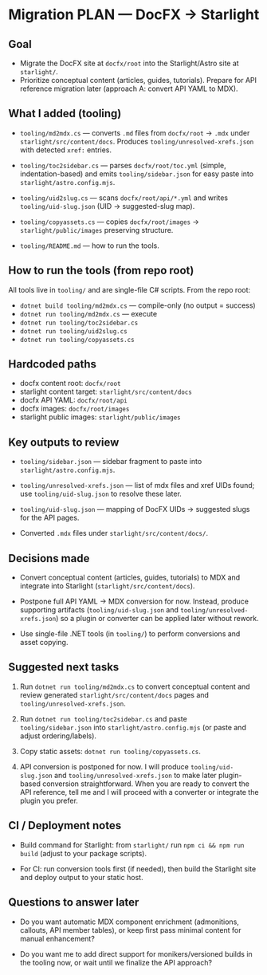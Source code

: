 # Migration PLAN — DocFX → Starlight

## Goal

- Migrate the DocFX site at `docfx/root` into the Starlight/Astro site at `starlight/`.
- Prioritize conceptual content (articles, guides, tutorials). Prepare for API reference migration later (approach A: convert API YAML to MDX).

## What I added (tooling)

- `tooling/md2mdx.cs` — converts `.md` files from `docfx/root` → `.mdx` under `starlight/src/content/docs`. Produces `tooling/unresolved-xrefs.json` with detected `xref:` entries.

- `tooling/toc2sidebar.cs` — parses `docfx/root/toc.yml` (simple, indentation-based) and emits `tooling/sidebar.json` for easy paste into `starlight/astro.config.mjs`.

- `tooling/uid2slug.cs` — scans `docfx/root/api/*.yml` and writes `tooling/uid-slug.json` (UID → suggested-slug map).

- `tooling/copyassets.cs` — copies `docfx/root/images` → `starlight/public/images` preserving structure.

- `tooling/README.md` — how to run the tools.

## How to run the tools (from repo root)

All tools live in `tooling/` and are single-file C# scripts. From the repo root:

- `dotnet build tooling/md2mdx.cs`    — compile-only (no output = success)
- `dotnet run tooling/md2mdx.cs`      — execute
- `dotnet run tooling/toc2sidebar.cs`
- `dotnet run tooling/uid2slug.cs`
- `dotnet run tooling/copyassets.cs`

## Hardcoded paths

- docfx content root: `docfx/root`
- starlight content target: `starlight/src/content/docs`
- docfx API YAML: `docfx/root/api`
- docfx images: `docfx/root/images`
- starlight public images: `starlight/public/images`

## Key outputs to review

- `tooling/sidebar.json` — sidebar fragment to paste into `starlight/astro.config.mjs`.

- `tooling/unresolved-xrefs.json` — list of mdx files and xref UIDs found; use `tooling/uid-slug.json` to resolve these later.

- `tooling/uid-slug.json` — mapping of DocFX UIDs → suggested slugs for the API pages.

- Converted `.mdx` files under `starlight/src/content/docs/`.

## Decisions made

- Convert conceptual content (articles, guides, tutorials) to MDX and integrate into Starlight (`starlight/src/content/docs`).

- Postpone full API YAML → MDX conversion for now. Instead, produce supporting artifacts (`tooling/uid-slug.json` and `tooling/unresolved-xrefs.json`) so a plugin or converter can be applied later without rework.

- Use single-file .NET tools (in `tooling/`) to perform conversions and asset copying.

## Suggested next tasks

1. Run `dotnet run tooling/md2mdx.cs` to convert conceptual content and review generated `starlight/src/content/docs` pages and `tooling/unresolved-xrefs.json`.

2. Run `dotnet run tooling/toc2sidebar.cs` and paste `tooling/sidebar.json` into `starlight/astro.config.mjs` (or paste and adjust ordering/labels).

3. Copy static assets: `dotnet run tooling/copyassets.cs`.

4. API conversion is postponed for now. I will produce `tooling/uid-slug.json` and `tooling/unresolved-xrefs.json` to make later plugin-based conversion straightforward. When you are ready to convert the API reference, tell me and I will proceed with a converter or integrate the plugin you prefer.

## CI / Deployment notes

- Build command for Starlight: from `starlight/` run `npm ci && npm run build` (adjust to your package scripts).

- For CI: run conversion tools first (if needed), then build the Starlight site and deploy output to your static host.

## Questions to answer later

- Do you want automatic MDX component enrichment (admonitions, callouts, API member tables), or keep first pass minimal content for manual enhancement?

- Do you want me to add direct support for monikers/versioned builds in the tooling now, or wait until we finalize the API approach?

